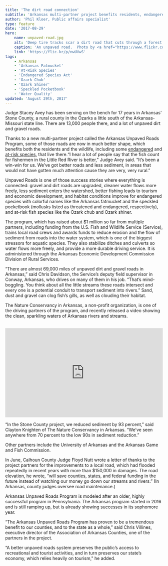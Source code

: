 ```yaml
---
title: 'The dirt road connection'
subtitle: 'Arkansas multi-partner project benefits residents, endangered and at-risk species'
author: 'Phil Kloer, Public affairs specialist'
type: feature
date: '2017-08-29'
hero:
    name: unpaved-road.jpg
    alt: 'Deep tire tracks scar a dirt road that cuts through a forest.'
    caption: 'An unpaved road.  Photo by <a href="https://www.flickr.com/photos/gorskipics/">Chris Gorski</a>, <a href="https://creativecommons.org/licenses/by-nd/2.0/legalcode">CC BY-ND 2.0</a>.'
    link: 'https://flic.kr/p/nwUVwS'
tags:
    - Arkansas
    - 'Arkansas Fatmucket'
    - 'At-Risk Species'
    - 'Endangered Species Act'
    - 'Ozark Chub'
    - 'Ozark Shiner'
    - 'Speckled Pocketbook'
    - 'Water Quality'
updated: 'August 29th, 2017'
---
```


Judge Stacey Avey has been serving on the bench for 17 years in Arkansas’ Stone County, a rural county in the Ozarks a little south of the Arkansas-Missouri state line. There are 13,000 people there, and a lot of unpaved dirt and gravel roads.

Thanks to a new multi-partner project called the Arkansas Unpaved Roads Program, some of those roads are now in much better shape, which benefits both the residents and the wildlife, including some [endangered](/endangered-species-act) and [at-risk species](/endangered-species-act/at-risk-species), that live there.“I hear a lot of people say that the fish count for fishermen in the Little Red River is better,” Judge Avey said. “It’s been a win-win for us. We’ve got better roads and less sediment, in areas that would not have gotten much attention cause they are very, very rural.”

Unpaved Roads is one of those success stories where everything is connected: gravel and dirt roads are upgraded, cleaner water flows more freely, less sediment enters the watershed, better fishing leads to tourism and economic development, and habitat conditions improve for endangered species with colorful names like the Arkansas fatmucket and the speckled pocketbook (mollusks listed as threatened and endangered, respectively), and at-risk fish species like the Ozark chub and Ozark shiner.

The program, which has raised about $1 million so far from multiple partners, including funding from the U.S. Fish and Wildlife Service (Service), trains local road crews and awards funds to reduce erosion and the flow of sediment from roads into the water system, which is one of the biggest stressors for aquatic species. They also stabilize ditches and culverts so water flows more freely, and provide a more durable driving service. It is administered through the Arkansas Economic Development Commission Division of Rural Services.

“There are almost 69,000 miles of unpaved dirt and gravel roads in Arkansas,” said Chris Davidson, the Service’s deputy field supervisor in Conway, Arkansas, who drives on many of them in his job. “That’s mind-boggling. You think about all the little streams these roads intersect and every one is a potential conduit to transport sediment into rivers.” Sand, dust and gravel can clog fish’s gills, as well as clouding their habitat.

The Nature Conservancy in Arkansas, a non-profit organization, is one of the driving partners of the program, and recently released a video showing the clean, sparkling waters of Arkansas rivers and streams.

<br>
<div style="position: relative; padding-bottom: 56.25%; overflow: hidden;">
  <iframe src="https://cdnapisec.kaltura.com/p/1012331/sp/101233100/embedIframeJs/uiconf_id/24075381/partner_id/1012331?iframeembed=true&playerId=kaltura_player_1411672011&entry_id=1_cqr7j5r2&flashvars[streamerType]=auto" style="position: absolute; width: 100%; height: 100%;" allowfullscreen="" frameborder="0"></iframe>
</div>

“In the Stone County project, we reduced sediment by 93 percent,” said Clayton Knighten of The Nature Conservancy in Arkansas. “We’ve seen anywhere from 70 percent to the low 90s in sediment reduction.”

Other partners include the University of Arkansas and the Arkansas Game and Fish Commission.

In June, Calhoun County Judge Floyd Nutt wrote a letter of thanks to the project partners for the improvements to a local road, which had flooded repeatedly in recent years with more than $150,000 in damages. The road elevation, he wrote, “will save counties, states, and federal funding in the future instead of watching our money go down our streams and rivers.” (In Arkansas, county judges oversee  road maintenance.)

Arkansas Unpaved Roads Program is modeled after an older, highly successful program in Pennsylvania. The Arkansas program started in 2016 and is still ramping up, but is already showing successes in its sophomore year.

“The Arkansas Unpaved Roads Program has proven to be a tremendous benefit to our counties, and to the state as a whole,” said Chris Villines, executive director of the Association of Arkansas Counties, one of the partners in the project. 

“A better unpaved roads system preserves the public’s access to recreational and tourist activities, and in turn preserves our state’s economy, which relies heavily on tourism," he added.
